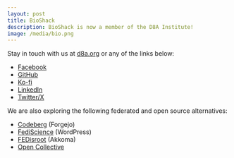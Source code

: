```yaml
---
layout: post
title: BioShack
description: BioShack is now a member of the D8A Institute!
image: /media/bio.png
---
```

Stay in touch with us at <a href="https://d8a.org" target="_blank">d8a.org</a> or any of the links below:

- <a href="https://www.facebook.com/bioshack" target="_blank">Facebook</a>
- <a href="https://github.com/bioshack" target="_blank">GitHub</a>
- <a href="https://ko-fi.com/bioshack" target="_blank">Ko-fi</a>
- <a href="https://www.linkedin.com/company/bioshack" target="_blank">LinkedIn</a>
- <a href="https://twitter.com/bioshack" target="_blank">Twitter/X</a>

We are also exploring the following federated and open source alternatives:

- <a href="https://codeberg.org/bio" target="_blank">Codeberg</a> (Forgejo)
- <a href="https://blogs.fediscience.org/bio" target="_blank">FediScience</a> (WordPress)
- <a href="https://fe.disroot.org/@bio" target="_blank">FEDisroot</a> (Akkoma)
- <a href="https://opencollective.com/bio" target="_blank">Open Collective</a>